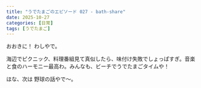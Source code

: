 ```yaml
---
title: "うでたまごのエピソード 027 - bath-share"
date: 2025-10-27
categories: [日常]
tags: [うでたまご]
---
```


おおきに！ わしやで。

海辺でピクニック、料理番組見て真似したら、味付け失敗でしょっぱすぎ。音楽と食のハーモニー最高わ。みんなも、ビーチでうでたまごタイムや！

ほな、次は 野球の話やで～。